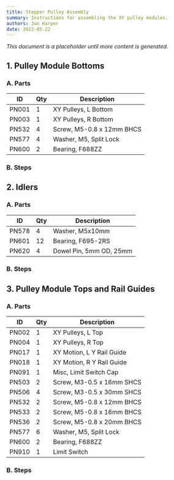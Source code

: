 ```yaml
---
title: Stepper Pulley Assembly
summary: Instructions for assembling the XY pulley modules.
authors: Jon Harper
date: 2022-05-22
---
```


*This document is a placeholder until more content is generated.*

## 1. Pulley Module Bottoms

### A. Parts

| ID    | Qty | Description                          |
|-------|-----|--------------------------------------|
| PN001 | 1  | XY Pulleys, L Bottom                  |
| PN003 | 1  | XY Pulleys, R Bottom                  |
| PN532 | 4  | Screw, M5-0.8 x 12mm BHCS             |
| PN577 | 4  | Washer, M5, Split Lock                |
| PN600 | 2  | Bearing, F688ZZ                       |

### B. Steps


## 2. Idlers

### A. Parts

| ID    | Qty | Description                          |
|-------|-----|--------------------------------------|
| PN578 | 4  | Washer, M5x10mm                       |
| PN601 | 12 | Bearing, F695-2RS                     |
| PN620 | 4  | Dowel Pin, 5mm OD, 25mm               |


### B. Steps

## 3. Pulley Module Tops and Rail Guides

### A. Parts

| ID    | Qty | Description                          |
|-------|-----|--------------------------------------|
| PN002 | 1  | XY Pulleys, L Top                     |
| PN004 | 1  | XY Pulleys, R Top                     |
| PN017 | 1  | XY Motion, L Y Rail Guide             |
| PN018 | 1  | XY Motion, R Y Rail Guide             |
| PN091 | 1  | Misc, Limit Switch Cap                |
| PN503 | 2  | Screw, M3-0.5 x 16mm SHCS             |
| PN506 | 4  | Screw, M3-0.5 x 30mm SHCS             |
| PN532 | 2  | Screw, M5-0.8 x 12mm BHCS             |
| PN533 | 2  | Screw, M5-0.8 x 16mm BHCS             |
| PN536 | 2  | Screw, M5-0.8 x 20mm BHCS             |
| PN577 | 6  | Washer, M5, Split Lock                |
| PN600 | 2  | Bearing, F688ZZ                       |
| PN910 | 1  | Limit Switch                          |

### B. Steps
